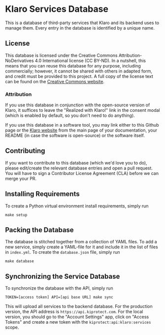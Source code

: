 # Klaro Services Database

This is a database of third-party services that Klaro and its backend uses to
manage them. Every entry in the database is identified by a unique name.

## License

This database is licensed under the Creative Commons Attribution-NoDerivatives
4.0 International license (CC BY-ND). In a nutshell, this means that you can reuse
this database for any purpose, including commercially; however, it cannot be shared
with others in adapted form, and credit must be provided to this project. A full
copy of the license text can be found on the [Creative Commons website](https://creativecommons.org/licenses/by-nd/4.0/legalcode).

### Attribution

If you use this database in conjunction with the open-source version of Klaro,
it suffices to leave the "Realized with Klaro!" link in the consent modal
(which is enabled by default, so you don't need to do anything).

If you use this database in a software tool, you may link either to this Github
page or the [Klaro website](https://kiprotect.com/klaro) from the main page
of your documentation, your README (in case the software is open-source) or
the software itself.

## Contributing

If you want to contribute to this database (which we'd love you to do), please
edit/create the relevant database entries and open a pull request. You will
have to sign a Contributor License Agreement (CLA) before we can merge your PR.

## Installing Requirements

To create a Python virtual environment install requirements, simply run

    make setup

## Packing the Database

The database is stitched together from a collection of YAML files. To add a new
service, simply create a YAML-file for it and include it in the list of files
in `index.yml`. To create the `database.json` file, simply run

    make database

## Synchronizing the Service Database

To synchronize the database with the API, simply run

    TOKEN=[access token] API=[api base URL] make sync

This will upload all services to the backend database. For the production
version, the API address is `https://api.kiprotect.com`. For the local
version, you should go to the "Account Settings" app, click on "Access Tokens"
and create a new token with the `kiprotect:api:klaro:services` scope.
